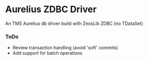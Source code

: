 # Aurelius ZDBC Driver

An TMS Aurelius db driver build with ZeosLib ZDBC (no TDataSet)


### ToDo

- Review transaction handling (avoid 'soft' commits)
- Add support for batch operations
